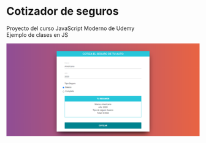 # Cotizador de seguros
Proyecto del curso JavaScript Moderno de Udemy<br>
Ejemplo de clases en JS

![preview](https://github.com/leisosag/cotizador/blob/master/img/preview.png)
